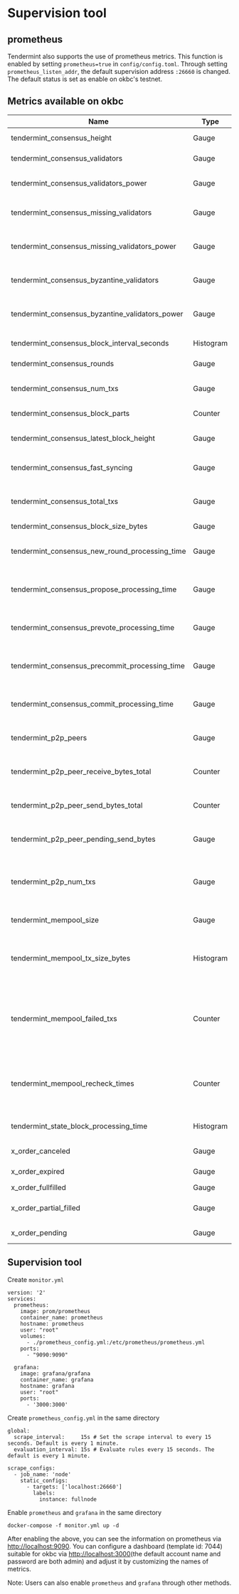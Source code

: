 # Supervision tool

## prometheus

Tendermint also supports the use of prometheus metrics. This function is
enabled by setting `prometheus=true` in `config/config.toml`. Through
setting `prometheus_listen_addr`, the default supervision address
`:26660` is changed. The default status is set as enable on okbc's
testnet.

## Metrics available on okbc

| Name                                                  | Type        | Tags             | Description                                                                |
| -------------------------------------------------------|-------------|------------------|----------------------------------------------------------------------------| 
| tendermint\_consensus\_height                         | Gauge       | √                | consensus block height                                                     |
| tendermint\_consensus\_validators                     | Gauge       | √                | number of validators                                                       |
| tendermint\_consensus\_validators\_power              | Gauge       | √                | total voting power of validators                                           |
| tendermint\_consensus\_missing\_validators            | Gauge       | √                | number of missing validators                                               |
| tendermint\_consensus\_missing\_validators\_power     | Gauge       | √                | total voting power of missing validators                                   |
| tendermint\_consensus\_byzantine\_validators          | Gauge       | √                | number of byzantine validators                                             |
| tendermint\_consensus\_byzantine\_validators\_power   | Gauge       | √                | total voting power of byzantine validators                                 |
| tendermint\_consensus\_block\_interval\_seconds       | Histogram   | √                | block interval                                                             |
| tendermint\_consensus\_rounds                         | Gauge       | √                | consensus round                                                            |
| tendermint\_consensus\_num\_txs                       | Gauge       | √                | number of transactions in the block                                        |
| tendermint\_consensus\_block\_parts                   | Counter     | peer\_id         | number of block parts                                                      |
| tendermint\_consensus\_latest\_block\_height          | Gauge       | √                | latest block height after consensus                                        |
| tendermint\_consensus\_fast\_syncing                  | Gauge       | √                | 0 (not fast syncing) , 1 (syncing)                                         |
| tendermint\_consensus\_total\_txs                     | Gauge       | √                | total number of transactions in the block                                  |
| tendermint\_consensus\_block\_size\_bytes             | Gauge       | √                | block size                                                                 |
| tendermint\_consensus\_new\_round\_processing\_time   | Gauge       | √                | processing time for consensus initialization                               |
| tendermint\_consensus\_propose\_processing\_time      | Gauge       | √                | consensus proposal processing time                                         |
| tendermint\_consensus\_prevote\_processing\_time      | Gauge       | √                | consensus prevote processing time                                          |
| tendermint\_consensus\_precommit\_processing\_time    | Gauge       | √                | consensus precommit processing time                                        |
| tendermint\_consensus\_commit\_processing\_time       | Gauge       | √                | consensus commit processing time                                           |
| tendermint\_p2p\_peers                                | Gauge       | √                | number of connected peers                                                  |
| tendermint\_p2p\_peer\_receive\_bytes\_total          | Counter     | peer\_id, chID   | total bytes received from the specific peer                                |
| tendermint\_p2p\_peer\_send\_bytes\_total             | Counter     | peer\_id, chID   | total bytes sent to a peer node                                            |
| tendermint\_p2p\_peer\_pending\_send\_bytes           | Gauge       | peer\_id         | number of bytes pending to be sent                                         |
| tendermint\_p2p\_num\_txs                             | Gauge       | peer\_id         | number of transactions broadcast from a peer node                          |
| tendermint\_mempool\_size                             | Gauge       | √                | number of uncommitted transactions                                         |
| tendermint\_mempool\_tx\_size\_bytes                  | Histogram   | √                | increased transaction size in the memory pool                              |
| tendermint\_mempool\_failed\_txs                      | Counter     | √                | number of transactions that fail to pass verification in the memory pool   |
| tendermint\_mempool\_recheck\_times                   | Counter     | √                | number of rechecked transactions executed in the memory pool               |
| tendermint\_state\_block\_processing\_time            | Histogram   | √                | block processing time                                                      |
| x\_order\_canceled                                    | Gauge       | √                | order canceled                                                             |
| x\_order\_expired                                     | Gauge       | √                | order expired                                                              |
| x\_order\_fullfilled                                  | Gauge       | √                | order filled                                                               |
| x\_order\_partial\_filled                             | Gauge       | √                | order partially filled                                                     |
| x\_order\_pending                                     | Gauge       | √                | order pending                                                              |

## Supervision tool

Create `monitor.yml`

``` {.yaml}
version: '2'
services:
  prometheus:
    image: prom/prometheus
    container_name: prometheus
    hostname: prometheus
    user: "root"
    volumes:
      - ./prometheus_config.yml:/etc/prometheus/prometheus.yml
    ports:
      - "9090:9090"

  grafana:
    image: grafana/grafana
    container_name: grafana
    hostname: grafana
    user: "root"
    ports:
      - '3000:3000'
```

Create `prometheus_config.yml` in the same directory

``` {.yaml}
global:
  scrape_interval:     15s # Set the scrape interval to every 15 seconds. Default is every 1 minute.
  evaluation_interval: 15s # Evaluate rules every 15 seconds. The default is every 1 minute.

scrape_configs:
  - job_name: 'node'
    static_configs:
      - targets: ['localhost:26660']
        labels:
          instance: fullnode
```

Enable `prometheus` and `grafana` in the same directory

``` {.shell}
docker-compose -f monitor.yml up -d
```

After enabling the above, you can see the information on prometheus via
[http://localhost:9090](http://localhost:9090/). You can configure a
dashboard (template id: 7044) suitable for okbc via
[http://localhost:3000](http://localhost:3000/)(the default account name
and password are both admin) and adjust it by customizing the names of
metrics.

Note: Users can also enable `prometheus` and `grafana` through other
methods.
